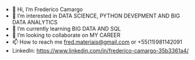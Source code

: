 - 👋 Hi, I’m Frederico Camargo
- 👀 I’m interested in DATA SCIENCE, PYTHON DEVEPMENT AND BIG DATA ANALYTICS
- 🌱 I’m currently learning BIG DATA AND SQL
- 💞️ I’m looking to collaborate on MY CAREER
- 📫 How to reach me fred.materiais@gmail.com or +55(11)981142091
- LinkedIn: https://www.linkedin.com/in/frederico-camargo-35b3361a4/

<!---
fredac86/fredac86 is a ✨ special ✨ repository because its `README.md` (this file) appears on your GitHub profile.
You can click the Preview link to take a look at your changes.
--->
